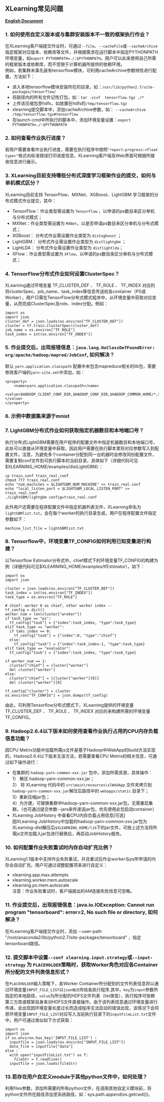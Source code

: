 ## XLearning常见问题

[**English Document**](./faq.md)

### 1. 如何使用自定义版本或与集群安装版本不一致的框架执行作业？  
在XLearning客户端提交作业时，可通过`--file`、`--cacheFile`或`--cacheArchive`指定框架对应版本、依赖库等文件，并根据需求在运行脚本中指定PYTHONPATH环境变量，如`export PYTHONPATH=./:$PYTHONPATH`。用户可以此来使用自己所需的框架版本或依赖库，而不受限于计算机器所提供的依赖环境。  
例如，若集群未事先装有tensorflow模块，可利用cacheArchive参数特性进行配置，方法如下：  
- 进入本地tensorflow模块安装所在的目录，如：`/usr/lib/python2.7/site-packages/tensorflow/`  
- 将路径内的所有文件记性打包，如：` tar -zcvf  tensorflow.tgz ./* ` 
- 上传该压缩包至hdfs，如放置在hdfs的`/tmp/tensorflow.tgz`  
- xlearning提交脚本中，添加cacheArchive参数，如：  `--cacheArchive /tmp/tensorflow.tgz#tensorflow`  
- 在launch-cmd中所执行的脚本中，添加环境变量设置：`export PYTHONPATH=./:$PYTHONPATH`  

### 2. 如何查看作业执行进度？  
若用户需要查看作业执行进度，需要在执行程序中按照`"report:progress:<float type>"`格式向标准错误打印进度信息，XLearning客户端及Web界面可根据所接收信息进行展示。  

### 3. XLearning目前支持哪些分布式深度学习框架作业的提交，如何与单机模式区分？  
XLearning目前支持 TensorFlow、MXNet、XGBoost、LightGBM 学习框架的分布式模式作业提交，其中：  
- TensorFlow：作业类型需设置为 `TensorFlow` ，以申请的ps数目来区分单机与分布式模式；  
- MXNet：作业类型需设置为 `MXNet`，以是否申请ps数目来区分单机与分布式模式；  
- XGBoost： 分布式作业需设置作业类型为 `distxgboost` ；  
- LightGBM： 分布式作业需设置作业类型为 `distlightgbm` ；
- LightLDA： 分布式作业需设置作业类型为 `distlightlda`；
- XFlow：作业类型需设置为 `XFlow`，以申请的ps数目来区分单机与分布式模式；


### 4. TensorFlow分布式作业如何设置ClusterSpec？  
XLearning通过环境变量 TF\_CLUSTER\_DEF 、 TF\_ROLE 、 TF\_INDEX 对应的将clusterSpec、job\_name、task\_index等信息传送给各container（PS或Worker），用户只需在TensorFlow分布式模式程序中，从环境变量中获取对应变量，从而完成ClusterSpec及role、index分配。例如：  

    import os
    import json
    cluster_def = json.loads(os.environ["TF_CLUSTER_DEF"])
    cluster = tf.train.ClusterSpec(cluster_def)
    job_name = os.environ["TF_ROLE"]
    task_index = int(os.environ["TF_INDEX"])

### 5. 作业提交后，出现报错信息：`java.lang.NoClassDefFoundError: org/apache/hadoop/mapred/JobConf`, 如何解决？   
默认 `yarn.application.classpath` 配置中未包含mapreduce相关的lib包，需要修改客户端的`yarn-site.xml`中添加，如：

    <property>
        <name>yarn.application.classpath</name>    
        <value>$HADOOP_CLIENT_CONF_DIR,$HADOOP_CONF_DIR,$HADOOP_COMMON_HOME/*,$HADOOP_COMMON_HOME/lib/*,$HADOOP_HDFS_HOME/*,$HADOOP_HDFS_HOME/lib/*,$HADOOP_YARN_HOME/*,$HADOOP_YARN_HOME/lib/*,$HADOOP_MAPRED_HOME/*,$HADOOP_MAPRED_HOME/lib/*</value>  
    </property>  


### 6. 示例中数据集来源于mnist  

### 7. LightGBM分布式作业如何获取指定机器数目和本地端口号？  
执行分布式LightGBM需要在用户程序的配置文件中指定机器数目和本地端口号，此处可以直接从环境变量中获取，因此用户需要在执行脚本里将对应参数写入到配置文件。注意，为避免多个container分配到同一台机器时会修改同份配置文件，需要复制conf文件到可执行脚本的当前目录，具体如下（详细代码可见$XLEARNING_HOME/examples/distLightGBM）：  

    cp train.conf train_real.conf
    chmod 777 train_real.conf
    echo "num_machines = $LIGHTGBM_NUM_MACHINE" >> train_real.conf
    echo "local_listen_port = $LIGHTGBM_LOCAL_LISTEN_PORT" >> train_real.conf
    ./LightGBM/lightgbm config=train_real.conf

   
此外用户还需要在程序配置文件中指定机器列表文件，XLearning命名为`lightGBMlist.txt`，会在每个worker的执行目录生成，用户在程序配置文件指定参数如下：  

    machine_list_file = lightGBMlist.txt
  

### 8. Tensorflow中，环境变量TF_CONFIG如何利用已知变量进行构建？
以Tensorflow Estimator分布式中，chief模式下的环境变量TF_CONFIG的构建为例（详细代码可见$XLEARNING_HOME/examples/tfEstimator），如下：  

    import os
    import json
    
    cluster = json.loads(os.environ["TF_CLUSTER_DEF"])
    task_index = int(os.environ["TF_INDEX"])
    task_type = os.environ["TF_ROLE"]

    # chief: worker 0 as chief, other worker index --
    tf_config = dict()
    worker_num = len(cluster["wroker"])
    if task_type == "ps":
	  tf_config["task"] = {"index":task_index, "type":task_type}
    elif task_type == "worker":
	  if taks_index == 0:
	    tf_config["task"] = {"index":0, "type":"chief"}
	  else:
		tf_config["task"] = {"index":task_index-1, "type":task_type}
	elif task_type == "evaluator":
	  tf_config["task"] = {"index":task_index, "type":task_type}

    if worker_num == 1:
	  cluster["chief"] = cluster["worker"]
	  del cluster["worker"]
    else:
	  cluster["chief"] = [cluster["worker"][0]]
	  del cluster["worker"][0]

    tf_config["cluster"] = cluster
    os.environ["TF_CONFIG"] = json.dumps(tf_config)

由此，可利用Tensorflow分布式模式下，XLearning提供的环境变量 TF\_CLUSTER\_DEF 、 TF\_ROLE 、 TF\_INDEX 对应的来构建所需的环境变量TF_CONFIG。  


### 9. Hadoop2.6.4以下版本如何使用查看作业执行占用的CPU内存负载信息功能？
因CPU Metrix功能中加载所需js文件是基于Hadoop中WebApp的build方法实现的，Hadoop2.6.4以下版本无该方法，若需要查看CPU Metrix的相关信息，可通过如下操作进行：  
- 在集群的 `hadoop-yarn-common-xxx.jar` 包中，添加所需资源，具体操作：  
1） 解压 hadoop-yarn-common-xxx.jar；  
2） 将 XLearning 代码中的 `src\main\resources\xlWebApp` 文件夹拷贝到`hadoop-yarn-common-xxx.jar`解压后路径中的 `webapps/static` 目录下；  
3）重新压缩jar包；  
4）为方便，可替换集群中hadoop-yarn-common-xxx.jar包，无需重启集群。（也可通过提交参数--jars来传递该jar包，优先使用此包启动container）  
- XLearning JobHistory 中查看CPU内存负载占用信息[可选]  
因XLearning JobHistory中加载的hadoop-yarn-common-xxx.jar包为XLearning-dist解压后`$XLEARNING_HOME/lib`下的jar文件，可按上述方法将所需js文件加载入jar包进行替换后，再启动JobHistory服务。  


### 10. 如何配置作业失败重试时内存自动扩充比例？  
XLearning1.1版本中支持作业失败重试，并且重试后作业worker与ps所申请的内存会自动扩充。用户可通过调整配置项来进行自定义：  
- xlearning.app.max.attempts  
- xlearning.worker.mem.autoscale  
- xlearning.ps.mem.autoscale  
注意：作业失败重试时，客户端报出的AM连接失败信息可忽略。 


### 11. 作业提交后，出现报错信息：java.io.IOException: Cannot run program "tensorboard": error=2, No such file or directory, 如何解决？  
在XLearning客户端提交作业时，添加 --user-path "/root/anaconda2/lib/python2.7/site-packages/tensorboard" ，指定tensorboard路径。   


### 12. 提交脚本中设置`--conf xlearning.input.strategy`或`--input-strategy` 为 `PLACEHOLDER`策略时，获取Worker角色对应各Container所分配的文件列表信息形式？
在`PLACEHOLDER`输入策略下，各Worker Container所分配到的文件列表信息将以通过环境变量`INPUT_FILE_LIST`以`json格式`传给各执行程序,其中，`key`为`input`参数所指定的本地路径，`value`为所分配的HDFS文件列表（list类型），执行程序可依赖第三方库或框架自身来对HDFS文件直接操作。由于该列表信息通过环境变量进行传递，会出现因环境变量长度过长而造成程序无法启动的错误出现，该情况下会将原环境变量`INPUT_FILE_LIST`对应写入当前执行目录下的`inputFileList.txt`文件中，用户可通过类似如下方式获取：

    import os
    import json
    if os.environ.has_key('INPUT_FILE_LIST') :
      inputfile = json.loads(os.environ["INPUT_FILE_LIST"])
      data_file = inputfile["data"]
    else :
      with open("inputFileList.txt") as f:
        fileStr = f.readline()
      inputfile = json.loads(fileStr)


### 13.若存在用户自定义module于其他python文件中，如何处理？
利用files参数，添加所需要的所有python文件，在调用其他自定义模块前，将python文件所在路径添加至系统路径，如：sys.path.append(os.getcwd())。  



